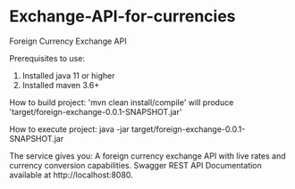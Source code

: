 # Exchange-API-for-currencies
Foreign Currency Exchange API

Prerequisites to use:
1) Installed java 11 or higher
2) Installed maven 3.6+

How to build project:
'mvn clean install/compile' will produce 'target/foreign-exchange-0.0.1-SNAPSHOT.jar'

How to execute project:
java -jar target/foreign-exchange-0.0.1-SNAPSHOT.jar

The service gives you:
A foreign currency exchange API with live rates and currency conversion capabilities.
Swagger REST API Documentation available at http://localhost:8080.
